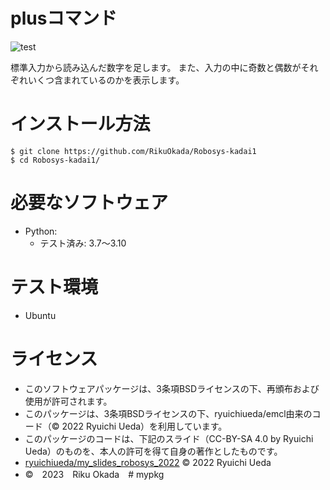 # plusコマンド

![test](https://github.com/RikuOkada/sisutemugaku/actions/workflows/test.yml/badge.svg)

標準入力から読み込んだ数字を足します。
また、入力の中に奇数と偶数がそれぞれいくつ含まれているのかを表示します。

# インストール方法

```
$ git clone https://github.com/RikuOkada/Robosys-kadai1
$ cd Robosys-kadai1/
```

# 必要なソフトウェア
* Python:
   * テスト済み: 3.7～3.10

# テスト環境
* Ubuntu


# ライセンス
* このソフトウェアパッケージは、3条項BSDライセンスの下、再頒布および使用が許可されます。
* このパッケージは、3条項BSDライセンスの下、ryuichiueda/emcl由来のコード（©  2022 Ryuichi Ueda）を利用しています。
* このパッケージのコードは、下記のスライド（CC-BY-SA 4.0 by Ryuichi Ueda）のものを、本人の許可を得て自身の著作としたものです。
* [ryuichiueda/my_slides_robosys_2022](https://github.com/ryuichiueda/my_slides/tree/master/robosys_2022) ©  2022 Ryuichi Ueda
* ©　2023　Riku Okada　# mypkg
